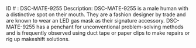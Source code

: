 ID # : DSC-MATE-9255
Description: DSC-MATE-9255 is a male human with a distinctive spot on their mouth. They are a fashion designer by trade and are known to wear an LED gas mask as their signature accessory. DSC-MATE-9255 has a penchant for unconventional problem-solving methods and is frequently observed using duct tape or paper clips to make repairs or rig up makeshift solutions.